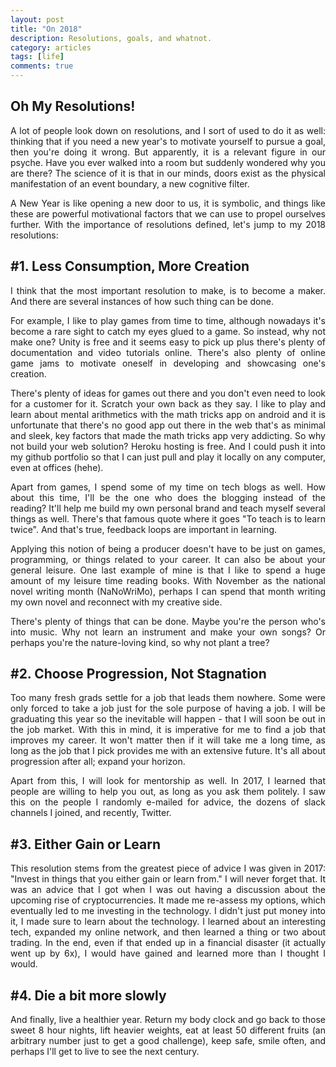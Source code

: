 ```yaml
---
layout: post
title: "On 2018"
description: Resolutions, goals, and whatnot.
category: articles
tags: [life]
comments: true
---
```


<h2> Oh My Resolutions! </h2>
<p align="justify">A lot of people look down on resolutions, and I sort of used to do it as well: thinking that if you need a new year's to motivate yourself to pursue a goal, then you're doing it wrong. But apparently, it is a relevant figure in our psyche. Have you ever walked into a room but suddenly wondered why you are there? The science of it is that in our minds, doors exist as the physical manifestation of an event boundary, a new cognitive filter. </p>

<!-- more -->  

<p align="justify">A New Year is like opening a new door to us, it is symbolic, and things like these are powerful motivational factors that we can use to propel ourselves further. With the importance of resolutions defined, let's jump to my 2018 resolutions:</p>

<h2> #1. Less Consumption, More Creation </h2>
<p align="justify">I think that the most important resolution to make, is to become a maker. And there are several instances of how such thing can be done.</p>

<p align="justify">For example, I like to play games from time to time, although nowadays it's become a rare sight to catch my eyes glued to a game. So instead, why not make one? Unity is free and it seems easy to pick up plus there's plenty of documentation and video tutorials online. There's also plenty of online game jams to motivate oneself in developing and showcasing one's creation.</p>

<p align="justify">There's plenty of ideas for games out there and you don't even need to look for a customer for it. Scratch your own back as they say. I like to play and learn about mental arithmetics with the math tricks app on android and it is unfortunate that there's no good app out there in the web that's as minimal and sleek, key factors that made the math tricks app very addicting. So why not build your web solution? Heroku hosting is free. And I could push it into my github portfolio so that I can just pull and play it locally on any computer, even at offices (hehe).</p>

<p align="justify">Apart from games, I spend some of my time on tech blogs as well. How about this time, I'll be the one who does the blogging instead of the reading? It'll help me build my own personal brand and teach myself several things as well. There's that famous quote where it goes "To teach is to learn twice". And that's true, feedback loops are important in learning.</p>

<p align="justify">Applying this notion of being a producer doesn't have to be just on games, programming, or things related to your career. It can also be about your general leisure. One last example of mine is that I like to spend a huge amount of my leisure time reading books. With November as the national novel writing month (NaNoWriMo), perhaps I can spend that month writing my own novel and reconnect with my creative side.</p>

<p align="justify">There's plenty of things that can be done. Maybe you're the person who's into music. Why not learn an instrument and make your own songs? Or perhaps you're the nature-loving kind, so why not plant a tree?</p>

<h2> #2. Choose Progression, Not Stagnation </h2>
<p align="justify">Too many fresh grads settle for a job that leads them nowhere. Some were only forced to take a job just for the sole purpose of having a job. I will be graduating this year so the inevitable will happen -  that I will soon be out in the job market. With this in mind, it is imperative for me to find a job that improves my career. It won't matter then if it will take me a long time, as long as the job that I pick provides me with an extensive future. It's all about progression after all; expand your horizon. 
  
<p align="justify">Apart from this, I will look for mentorship as well. In 2017, I learned that people are willing to help you out, as long as you ask them politely. I saw this on the people I randomly e-mailed for advice, the dozens of slack channels I joined, and recently, Twitter.</p>

<h2> #3. Either Gain or Learn </h2>
<p align="justify">This resolution stems from the greatest piece of advice I was given in 2017: "Invest in things that you either gain or learn from." I will never forget that. It was an advice that I got when I was out having a discussion about the upcoming rise of cryptocurrencies. It made me re-assess my options, which eventually led to me investing in the technology. I didn't just put money into it, I made sure to learn about the technology. I learned about an interesting tech, expanded my online network, and then learned a thing or two about trading. In the end, even if that ended up in a financial disaster (it actually went up by 6x), I would have gained and learned more than I thought I would.</p>

<h2> #4. Die a bit more slowly </h2>
<p align="justify">And finally, live a healthier year. Return my body clock and go back to those sweet 8 hour nights, lift heavier weights, eat at least 50 different fruits (an arbitrary number just to get a good challenge), keep safe, smile often, and perhaps I'll get to live to see the next century.</p>
